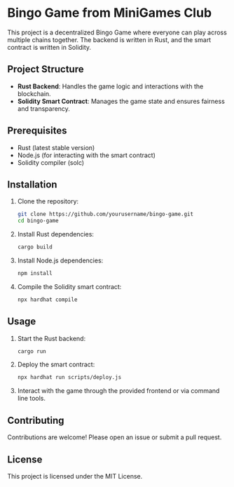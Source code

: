 # Bingo Game from MiniGames Club

This project is a decentralized Bingo Game where everyone can play across multiple chains together. The backend is written in Rust, and the smart contract is written in Solidity.

## Project Structure

- **Rust Backend**: Handles the game logic and interactions with the blockchain.
- **Solidity Smart Contract**: Manages the game state and ensures fairness and transparency.

## Prerequisites

- Rust (latest stable version)
- Node.js (for interacting with the smart contract)
- Solidity compiler (solc)

## Installation

1. Clone the repository:

   ```sh
   git clone https://github.com/yourusername/bingo-game.git
   cd bingo-game
   ```

2. Install Rust dependencies:

   ```sh
   cargo build
   ```

3. Install Node.js dependencies:

   ```sh
   npm install
   ```

4. Compile the Solidity smart contract:
   ```sh
   npx hardhat compile
   ```

## Usage

1. Start the Rust backend:

   ```sh
   cargo run
   ```

2. Deploy the smart contract:

   ```sh
   npx hardhat run scripts/deploy.js
   ```

3. Interact with the game through the provided frontend or via command line tools.

## Contributing

Contributions are welcome! Please open an issue or submit a pull request.

## License

This project is licensed under the MIT License.
